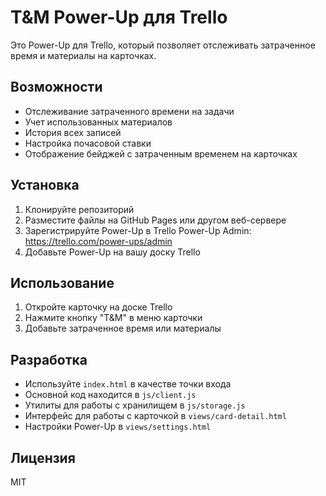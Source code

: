 # T&M Power-Up для Trello

Это Power-Up для Trello, который позволяет отслеживать затраченное время и материалы на карточках.

## Возможности

- Отслеживание затраченного времени на задачи
- Учет использованных материалов
- История всех записей
- Настройка почасовой ставки
- Отображение бейджей с затраченным временем на карточках

## Установка

1. Клонируйте репозиторий
2. Разместите файлы на GitHub Pages или другом веб-сервере
3. Зарегистрируйте Power-Up в Trello Power-Up Admin: https://trello.com/power-ups/admin
4. Добавьте Power-Up на вашу доску Trello

## Использование

1. Откройте карточку на доске Trello
2. Нажмите кнопку "T&M" в меню карточки
3. Добавьте затраченное время или материалы

## Разработка

- Используйте `index.html` в качестве точки входа
- Основной код находится в `js/client.js`
- Утилиты для работы с хранилищем в `js/storage.js`
- Интерфейс для работы с карточкой в `views/card-detail.html`
- Настройки Power-Up в `views/settings.html`

## Лицензия

MIT
